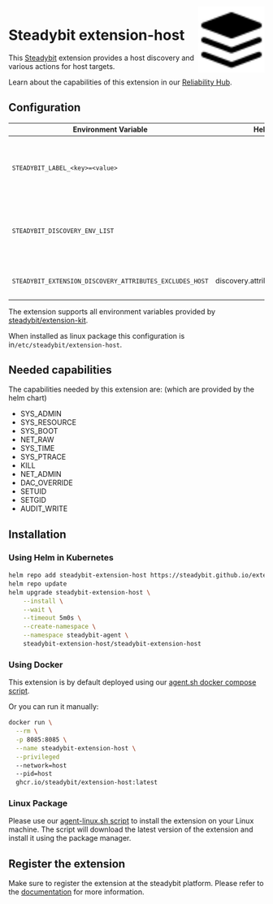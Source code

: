 <img src="./logo.svg" height="130" align="right" alt="Host logo">

# Steadybit extension-host

This [Steadybit](https://www.steadybit.com/) extension provides a host discovery and various actions for host targets.

Learn about the capabilities of this extension in our [Reliability Hub](https://hub.steadybit.com/extension/com.steadybit.extension_host).

## Configuration

| Environment Variable                                     | Helm value                         | Meaning                                                                                                                                                                                                                       | Required | Default |
|----------------------------------------------------------|------------------------------------|-------------------------------------------------------------------------------------------------------------------------------------------------------------------------------------------------------------------------------|----------|---------|
| `STEADYBIT_LABEL_<key>=<value>`                          |                                    | Environment variables starting with `STEADYBIT_LABEL_` will be added to discovered targets' attributes. <br>**Example:** `STEADYBIT_LABEL_TEAM=Fullfillment` adds to each discovered target the attribute `team=Fullfillment` | no       |         |
| `STEADYBIT_DISCOVERY_ENV_LIST`                           |                                    | List of environment variables to be evaluated and added to discovered targets' attributes. <br> **Example:** `STEADYBIT_DISCOVERY_ENV_LIST=STAGE` adds to each target the attribute `stage=<value of $STAGE>`                 | no       |         |
| `STEADYBIT_EXTENSION_DISCOVERY_ATTRIBUTES_EXCLUDES_HOST` | discovery.attributes.excludes.host | List of Target Attributes which will be excluded during discovery. Checked by key equality and supporting trailing "*"                                                                                                        | false    |         |

The extension supports all environment variables provided by [steadybit/extension-kit](https://github.com/steadybit/extension-kit#environment-variables).

When installed as linux package this configuration is in`/etc/steadybit/extension-host`.

## Needed capabilities

The capabilities needed by this extension are: (which are provided by the helm chart)

- SYS_ADMIN
- SYS_RESOURCE
- SYS_BOOT
- NET_RAW
- SYS_TIME
- SYS_PTRACE
- KILL
- NET_ADMIN
- DAC_OVERRIDE
- SETUID
- SETGID
- AUDIT_WRITE

## Installation

### Using Helm in Kubernetes

```sh
helm repo add steadybit-extension-host https://steadybit.github.io/extension-host
helm repo update
helm upgrade steadybit-extension-host \
    --install \
    --wait \
    --timeout 5m0s \
    --create-namespace \
    --namespace steadybit-agent \
    steadybit-extension-host/steadybit-extension-host
```

### Using Docker

This extension is by default deployed using
our [agent.sh docker compose script](https://docs.steadybit.com/install-and-configure/install-agent/install-as-docker-container).

Or you can run it manually:

```sh
docker run \
  --rm \
  -p 8085:8085 \
  --name steadybit-extension-host \
  --privileged
  --network=host
  --pid=host
  ghcr.io/steadybit/extension-host:latest
```

### Linux Package

Please use our [agent-linux.sh script](https://docs.steadybit.com/install-and-configure/install-agent/install-on-linux-hosts) to install the
extension on your Linux machine.
The script will download the latest version of the extension and install it using the package manager.

## Register the extension

Make sure to register the extension at the steadybit platform. Please refer to
the [documentation](https://docs.steadybit.com/integrate-with-steadybit/extensions/extension-installation) for more information.
